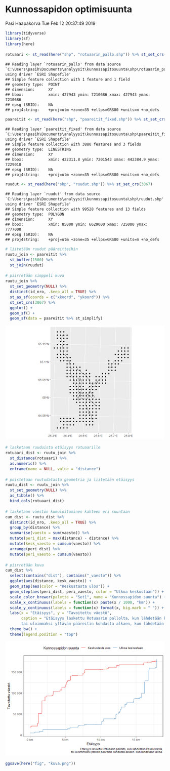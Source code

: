 Kunnossapidon optimisuunta
================
Pasi Haapakorva
Tue Feb 12 20:37:49 2019

``` r
library(tidyverse)
library(sf)
library(here)

rotuaari <- st_read(here("shp", "rotuaarin_pallo.shp")) %>% st_set_crs(3067)
```

    ## Reading layer `rotuaarin_pallo' from data source `C:\Users\pasih\Documents\analyysit\kunnossapitosuunta\shp\rotuaarin_pallo.shp' using driver `ESRI Shapefile'
    ## Simple feature collection with 1 feature and 1 field
    ## geometry type:  POINT
    ## dimension:      XY
    ## bbox:           xmin: 427943 ymin: 7210686 xmax: 427943 ymax: 7210686
    ## epsg (SRID):    NA
    ## proj4string:    +proj=utm +zone=35 +ellps=GRS80 +units=m +no_defs

``` r
paareitit <- st_read(here("shp", "paareitit_fixed.shp")) %>% st_set_crs(3067)
```

    ## Reading layer `paareitit_fixed' from data source `C:\Users\pasih\Documents\analyysit\kunnossapitosuunta\shp\paareitit_fixed.shp' using driver `ESRI Shapefile'
    ## Simple feature collection with 3880 features and 3 fields
    ## geometry type:  LINESTRING
    ## dimension:      XY
    ## bbox:           xmin: 422311.8 ymin: 7201543 xmax: 442384.9 ymax: 7229018
    ## epsg (SRID):    NA
    ## proj4string:    +proj=utm +zone=35 +ellps=GRS80 +units=m +no_defs

``` r
ruudut <- st_read(here("shp", "ruudut.shp")) %>% st_set_crs(3067)
```

    ## Reading layer `ruudut' from data source `C:\Users\pasih\Documents\analyysit\kunnossapitosuunta\shp\ruudut.shp' using driver `ESRI Shapefile'
    ## Simple feature collection with 99528 features and 13 fields
    ## geometry type:  POLYGON
    ## dimension:      XY
    ## bbox:           xmin: 85000 ymin: 6629000 xmax: 725000 ymax: 7777000
    ## epsg (SRID):    NA
    ## proj4string:    +proj=utm +zone=35 +ellps=GRS80 +units=m +no_defs

``` r
# liitetään ruudut pääreitteihin
ruutu_join <- paareitit %>%
  st_buffer(1500) %>%
  st_join(ruudut)

# piirretään simppeli kuva
ruutu_join %>%
  st_set_geometry(NULL) %>%
  distinct(id_nro, .keep_all = TRUE) %>%
  st_as_sf(coords = c("xkoord", "ykoord")) %>%
  st_set_crs(3067) %>%
  ggplot() +
  geom_sf() +
  geom_sf(data = paareitit %>% st_simplify)
```

![](00-kuva_files/figure-gfm/koodi-1.png)<!-- -->

``` r
# lasketaan ruuduista etäisyys rotuaarille
rotuaari_dist <- ruutu_join %>%
  st_distance(rotuaari) %>%
  as.numeric() %>%
  enframe(name = NULL, value = "distance")

# poistetaan ruutudatasta geometria ja liitetään etäisyys
ruutu_dist <- ruutu_join %>%
  st_set_geometry(NULL) %>%
  as_tibble() %>%
  bind_cols(rotuaari_dist)

# lasketaan väestön kumuloituminen kahteen eri suuntaan
cum_dist <- ruutu_dist %>%
  distinct(id_nro, .keep_all = TRUE) %>%
  group_by(distance) %>%
  summarise(vaesto = sum(vaesto)) %>%
  mutate(peri_dist = max(distance) - distance) %>%
  mutate(kesk_vaesto = cumsum(vaesto)) %>%
  arrange(peri_dist) %>%
  mutate(peri_vaesto = cumsum(vaesto))

# piirretään kuva
cum_dist %>%
  select(contains("dist"), contains("_vaesto")) %>%
  ggplot(aes(distance, kesk_vaesto)) +
  geom_step(aes(color = "Keskustasta ulos")) +
  geom_step(aes(peri_dist, peri_vaesto, color = "Ulkoa keskustaan")) +
  scale_color_brewer(palette = "Set1", name = "Kunnossapidon suunta") +
  scale_x_continuous(labels = function(x) paste(x / 1000, "km")) +
  scale_y_continuous(labels = function(x) format(x, big.mark = " ")) +
  labs(x = "Etäisyys", y = "Tavoitettu väestö",
       caption = "Etäisyys laskettu Rotuaarin pallolta, kun lähdetään keskustasta,
       tai uloimmaksi yltävän pääreitin kohdasta alkaen, kun lähdetään ulkoa.") +
  theme_bw() +
  theme(legend.position = "top")
```

![](00-kuva_files/figure-gfm/koodi-2.png)<!-- -->

``` r
ggsave(here("fig", "kuva.png"))
```
